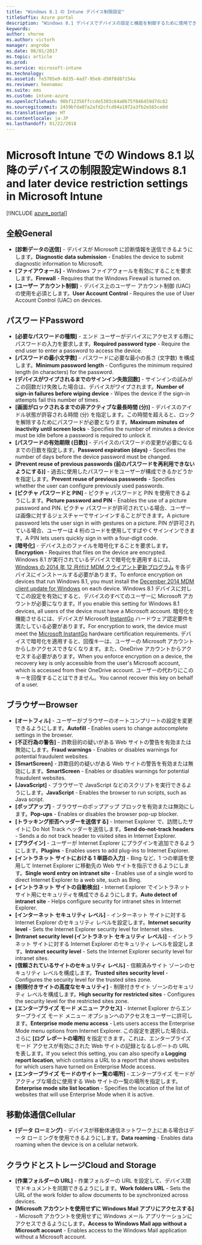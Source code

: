 ```yaml
---
title: "Windows 8.1 の Intune デバイス制限設定"
titleSuffix: Azure portal
description: "Windows 8.1 デバイスでデバイスの設定と機能を制御するために使用できる Intune 設定について説明します。\""
keywords: 
author: vhorne
ms.author: victorh
manager: angrobe
ms.date: 08/01/2017
ms.topic: article
ms.prod: 
ms.service: microsoft-intune
ms.technology: 
ms.assetid: fe5785e9-8d35-4ad7-95e8-d50f8d87154a
ms.reviewer: heenamac
ms.suite: ems
ms.custom: intune-azure
ms.openlocfilehash: 90bf12356ffccde5303c64a0675f046459d7dc82
ms.sourcegitcommit: 2459bfda07a2afd2cfcd94a1972a3fb2e565ce8d
ms.translationtype: HT
ms.contentlocale: ja-JP
ms.lasthandoff: 01/22/2018
---
```

# <a name="windows-81-and-later-device-restriction-settings-in-microsoft-intune"></a><span data-ttu-id="49a0c-103">Microsoft Intune での Windows 8.1 以降のデバイスの制限設定</span><span class="sxs-lookup"><span data-stu-id="49a0c-103">Windows 8.1 and later device restriction settings in Microsoft Intune</span></span>

[!INCLUDE [azure_portal](./includes/azure_portal.md)]

## <a name="general"></a><span data-ttu-id="49a0c-104">全般</span><span class="sxs-lookup"><span data-stu-id="49a0c-104">General</span></span>

-   <span data-ttu-id="49a0c-105">**[診断データの送信]** - デバイスが Microsoft に診断情報を送信できるようにします。</span><span class="sxs-lookup"><span data-stu-id="49a0c-105">**Diagnostic data submission** - Enables the device to submit diagnostic information to Microsoft.</span></span>
-   <span data-ttu-id="49a0c-106">**[ファイアウォール]** - Windows ファイアウォールを有効にすることを要求します。</span><span class="sxs-lookup"><span data-stu-id="49a0c-106">**Firewall** - Requires that the Windows Firewall is turned on.</span></span>
-   <span data-ttu-id="49a0c-107">**[ユーザー アカウント制御]** - デバイス上のユーザー アカウント制御 (UAC) の使用を必須とします。</span><span class="sxs-lookup"><span data-stu-id="49a0c-107">**User Account Control** - Requires the use of User Account Control (UAC) on devices.</span></span>

## <a name="password"></a><span data-ttu-id="49a0c-108">パスワード</span><span class="sxs-lookup"><span data-stu-id="49a0c-108">Password</span></span>
-   <span data-ttu-id="49a0c-109">**[必要なパスワードの種類]** - エンド ユーザーがデバイスにアクセスする際にパスワードの入力を要求します。</span><span class="sxs-lookup"><span data-stu-id="49a0c-109">**Required password type** - Require the end user to enter a password to access the device.</span></span>
-   <span data-ttu-id="49a0c-110">**[パスワードの最小文字数]** - パスワードに必要な最小の長さ (文字数) を構成します。</span><span class="sxs-lookup"><span data-stu-id="49a0c-110">**Minimum password length** - Configures the minimum required length (in characters) for the password.</span></span>
-   <span data-ttu-id="49a0c-111">**[デバイスがワイプされるまでのサインイン失敗回数]** - サインインの試みがこの回数だけ失敗した場合は、デバイスがワイプされます。</span><span class="sxs-lookup"><span data-stu-id="49a0c-111">**Number of sign-in failures before wiping device** - Wipes the device if the sign-in attempts fail this number of times.</span></span>
-   <span data-ttu-id="49a0c-112">**[画面がロックされるまでの非アクティブな最長時間 (分)]** - デバイスのアイドル状態が許容される時間 (分) を指定します。この時間を超えると、ロックを解除するためにパスワードが必要となります。</span><span class="sxs-lookup"><span data-stu-id="49a0c-112">**Maximum minutes of inactivity until screen locks** - Specifies the number of minutes a device must be idle before a password is required to unlock it.</span></span>
-   <span data-ttu-id="49a0c-113">**[パスワードの有効期限 (日数)]** - デバイスのパスワードの変更が必要になるまでの日数を指定します。</span><span class="sxs-lookup"><span data-stu-id="49a0c-113">**Password expiration (days)** - Specifies the number of days before the device password must be changed.</span></span>
-   <span data-ttu-id="49a0c-114">**[Prevent reuse of previous passwords (前のパスワードを再利用できないようにする)]** - 過去に使用したパスワードをユーザーが構成できるかどうかを指定します。</span><span class="sxs-lookup"><span data-stu-id="49a0c-114">**Prevent reuse of previous passwords** - Specifies whether the user can configure previously used passwords.</span></span>
-   <span data-ttu-id="49a0c-115">**[ピクチャ パスワードと PIN]** - ピクチャ パスワードと PIN を使用できるようにします。</span><span class="sxs-lookup"><span data-stu-id="49a0c-115">**Picture password and PIN** - Enables the use of a picture password and PIN.</span></span> <span data-ttu-id="49a0c-116">ピクチャ パスワードが許可されている場合、ユーザーは画像に対するジェスチャーでサインインすることができます。</span><span class="sxs-lookup"><span data-stu-id="49a0c-116">A picture password lets the user sign in with gestures on a picture.</span></span> <span data-ttu-id="49a0c-117">PIN が許可されている場合、ユーザーは 4 桁のコードを使用してすばやくサインインできます。</span><span class="sxs-lookup"><span data-stu-id="49a0c-117">A PIN lets users quickly sign in with a four-digit code.</span></span>
-   <span data-ttu-id="49a0c-118">**[暗号化]** - デバイス上のファイルを暗号化することを要求します。</span><span class="sxs-lookup"><span data-stu-id="49a0c-118">**Encryption** - Requires that files on the device are encrypted.</span></span><br><span data-ttu-id="49a0c-119">Windows 8.1 が実行されているデバイスで暗号化を適用するには、 [Windows の 2014 年 12 月付け MDM クライアント更新プログラム](https://support.microsoft.com/kb/3013816) を各デバイスにインストールする必要があります。</span><span class="sxs-lookup"><span data-stu-id="49a0c-119">To enforce encryption on devices that run Windows 8.1, you must install the [December 2014 MDM client update for Windows](https://support.microsoft.com/kb/3013816) on each device.</span></span>
<span data-ttu-id="49a0c-120">Windows 8.1 デバイスに対してこの設定を有効にすると、デバイスのすべてのユーザーに Microsoft アカウントが必要になります。</span><span class="sxs-lookup"><span data-stu-id="49a0c-120">If you enable this setting for Windows 8.1 devices, all users of the device must have a Microsoft account.</span></span>
<span data-ttu-id="49a0c-121">暗号化を機能させるには、デバイスが Microsoft [InstantGo](https://blogs.windows.com/windowsexperience/2014/06/19/instantgo-a-better-way-to-sleep/#IBHULcTfI4PokO8X.97) ハードウェア認定要件を満たしている必要があります。</span><span class="sxs-lookup"><span data-stu-id="49a0c-121">For encryption to work, the device must meet the [Microsoft InstantGo](https://blogs.windows.com/windowsexperience/2014/06/19/instantgo-a-better-way-to-sleep/#IBHULcTfI4PokO8X.97) hardware certification requirements.</span></span>
<span data-ttu-id="49a0c-122">デバイスで暗号化を適用すると、回復キーは、ユーザーの Microsoft アカウントからしかアクセスできなくなります。また、OneDrive アカウントからアクセスする必要があります。</span><span class="sxs-lookup"><span data-stu-id="49a0c-122">When you enforce encryption on a device, the recovery key is only accessible from the user's Microsoft account, which is accessed from their OneDrive account.</span></span> <span data-ttu-id="49a0c-123">ユーザーの代わりにこのキーを回復することはできません。</span><span class="sxs-lookup"><span data-stu-id="49a0c-123">You cannot recover this key on behalf of a user.</span></span>     



## <a name="browser"></a><span data-ttu-id="49a0c-124">ブラウザー</span><span class="sxs-lookup"><span data-stu-id="49a0c-124">Browser</span></span>
-   <span data-ttu-id="49a0c-125">**[オートフィル]** - ユーザーがブラウザーのオートコンプリートの設定を変更できるようにします。</span><span class="sxs-lookup"><span data-stu-id="49a0c-125">**Autofill** - Enables users to change autocomplete settings in the browser.</span></span>
-   <span data-ttu-id="49a0c-126">**[不正行為の警告]** - 詐欺目的の疑いがある Web サイトの警告を有効または無効にします。</span><span class="sxs-lookup"><span data-stu-id="49a0c-126">**Fraud warnings** - Enables or disables warnings for potential fraudulent websites.</span></span>
-   <span data-ttu-id="49a0c-127">**[SmartScreen]** - 詐欺目的の疑いがある Web サイトの警告を有効または無効にします。</span><span class="sxs-lookup"><span data-stu-id="49a0c-127">**SmartScreen** - Enables or disables warnings for potential fraudulent websites.</span></span>
-   <span data-ttu-id="49a0c-128">**[JavaScript]** - ブラウザーで JavaScript などのスクリプトを実行できるようにします。</span><span class="sxs-lookup"><span data-stu-id="49a0c-128">**JavaScript** - Enables the browser to run scripts, such as Java script.</span></span>
-   <span data-ttu-id="49a0c-129">**[ポップアップ]** - ブラウザーのポップアップ ブロックを有効または無効にします。</span><span class="sxs-lookup"><span data-stu-id="49a0c-129">**Pop-ups** - Enables or disables the browser pop-up blocker.</span></span>
-   <span data-ttu-id="49a0c-130">**[トラッキング拒否ヘッダーを送信する]** - Internet Explorer で、訪問したサイトに Do Not Track ヘッダーを送信します。</span><span class="sxs-lookup"><span data-stu-id="49a0c-130">**Send do-not-track headers** - Sends a do not track header to visited sites in Internet Explorer.</span></span>
-   <span data-ttu-id="49a0c-131">**[プラグイン]** - ユーザーが Internet Explorer にプラグインを追加できるようにします。</span><span class="sxs-lookup"><span data-stu-id="49a0c-131">**Plugins** - Enables users to add plug-ins to Internet Explorer.</span></span>
-   <span data-ttu-id="49a0c-132">**[イントラネット サイトにおける 1 単語の入力]** - Bing など、1 つの単語を使用して Internet Explorer に移動先の Web サイトを指示できるようにします。</span><span class="sxs-lookup"><span data-stu-id="49a0c-132">**Single word entry on intranet site** - Enables use of a single word to direct Internet Explorer to a web site, such as Bing.</span></span>
-   <span data-ttu-id="49a0c-133">**[イントラネット サイトの自動検出]** - Internet Explorer でイントラネット サイト用にセキュリティを構成できるようにします。</span><span class="sxs-lookup"><span data-stu-id="49a0c-133">**Auto detect of intranet site** - Helps configure security for intranet sites in Internet Explorer.</span></span>
-   <span data-ttu-id="49a0c-134">**[インターネット セキュリティ レベル]** - インターネット サイトに対する Internet Explorer のセキュリティ レベルを設定します。</span><span class="sxs-lookup"><span data-stu-id="49a0c-134">**Internet security level** - Sets the Internet Explorer security level for Internet sites.</span></span>
-   <span data-ttu-id="49a0c-135">**[Intranet security level (イントラネット セキュリティ レベル)]** - イントラネット サイトに対する Internet Explorer のセキュリティ レベルを設定します。</span><span class="sxs-lookup"><span data-stu-id="49a0c-135">**Intranet security level** - Sets the Internet Explorer security level for intranet sites.</span></span>
-   <span data-ttu-id="49a0c-136">**[信頼されているサイトのセキュリティ レベル]** - 信頼済みサイト ゾーンのセキュリティ レベルを構成します。</span><span class="sxs-lookup"><span data-stu-id="49a0c-136">**Trusted sites security level** - Configures the security level for the trusted sites zone.</span></span>
-   <span data-ttu-id="49a0c-137">**[制限付きサイトの高度なセキュリティ]** - 制限付きサイト ゾーンのセキュリティ レベルを構成します。</span><span class="sxs-lookup"><span data-stu-id="49a0c-137">**High security for restricted sites** - Configures the security level for the restricted sites zone.</span></span>
-   <span data-ttu-id="49a0c-138">**[エンタープライズ モード メニュー アクセス]** - Internet Explorer からエンタープライズ モード メニュー オプションへのアクセスをユーザーに許可します。</span><span class="sxs-lookup"><span data-stu-id="49a0c-138">**Enterprise mode menu access** - Lets users access the Enterprise Mode menu options from Internet Explorer.</span></span>
<span data-ttu-id="49a0c-139">この設定を選択した場合は、さらに **[ログ レポートの場所]** を指定できます。これは、エンタープライズ モード アクセスが有効にされた Web サイトの記録となるレポートの URL を表します。</span><span class="sxs-lookup"><span data-stu-id="49a0c-139">If you select this setting, you can also specify a **Logging report location**, which contains a URL to a report that shows websites for which users have turned on Enterprise Mode access.</span></span>
-   <span data-ttu-id="49a0c-140">**[エンタープライズ モードのサイト一覧の場所]** - エンタープライズ モードがアクティブな場合に使用する Web サイトの一覧の場所を指定します。</span><span class="sxs-lookup"><span data-stu-id="49a0c-140">**Enterprise mode site list location** - Specifies the location of the list of websites that will use Enterprise Mode when it is active.</span></span>

## <a name="cellular"></a><span data-ttu-id="49a0c-141">移動体通信</span><span class="sxs-lookup"><span data-stu-id="49a0c-141">Cellular</span></span>
-   <span data-ttu-id="49a0c-142">**[データ ローミング]** - デバイスが移動体通信ネットワーク上にある場合はデータ ローミングを使用できるようにします。</span><span class="sxs-lookup"><span data-stu-id="49a0c-142">**Data roaming** - Enables data roaming when the device is on a cellular network.</span></span>

## <a name="cloud-and-storage"></a><span data-ttu-id="49a0c-143">クラウドとストレージ</span><span class="sxs-lookup"><span data-stu-id="49a0c-143">Cloud and Storage</span></span>
-   <span data-ttu-id="49a0c-144">**[作業フォルダーの URL]** - 作業フォルダーの URL を設定して、デバイス間でドキュメントを同期できるようにします。</span><span class="sxs-lookup"><span data-stu-id="49a0c-144">**Work folders URL** - Sets the URL of the work folder to allow documents to be synchronized across devices.</span></span>
-   <span data-ttu-id="49a0c-145">**[Microsoft アカウントを使用せずに Windows Mail アプリにアクセスする]** - Microsoft アカウントを使用せずに Windows メール アプリケーションにアクセスできるようにします。</span><span class="sxs-lookup"><span data-stu-id="49a0c-145">**Access to Windows Mail app without a Microsoft account** - Enables access to the Windows Mail application without a Microsoft account.</span></span>    

